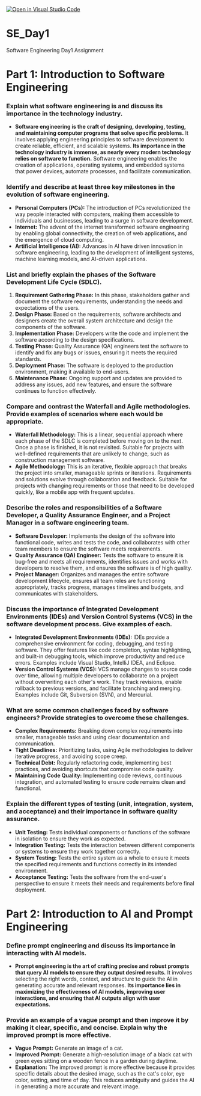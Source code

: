 [![Open in Visual Studio Code](https://classroom.github.com/assets/open-in-vscode-2e0aaae1b6195c2367325f4f02e2d04e9abb55f0b24a779b69b11b9e10269abc.svg)](https://classroom.github.com/online_ide?assignment_repo_id=18429195&assignment_repo_type=AssignmentRepo)

# SE_Day1
Software Engineering Day1 Assignment

# Part 1: Introduction to Software Engineering

### Explain what software engineering is and discuss its importance in the technology industry.
- **Software engineering is the craft of designing, developing, testing, and maintaining computer programs that solve specific problems.** It involves applying engineering principles to software development to create reliable, efficient, and scalable systems. **Its importance in the technology industry is immense, as nearly every modern technology relies on software to function.** Software engineering enables the creation of applications, operating systems, and embedded systems that power devices, automate processes, and facilitate communication.

### Identify and describe at least three key milestones in the evolution of software engineering.
- **Personal Computers (PCs):** The introduction of PCs revolutionized the way people interacted with computers, making them accessible to individuals and businesses, leading to a surge in software development.
- **Internet:** The advent of the internet transformed software engineering by enabling global connectivity, the creation of web applications, and the emergence of cloud computing.
- **Artificial Intelligence (AI):** Advances in AI have driven innovation in software engineering, leading to the development of intelligent systems, machine learning models, and AI-driven applications.

### List and briefly explain the phases of the Software Development Life Cycle (SDLC).
1. **Requirement Gathering Phase:** In this phase, stakeholders gather and document the software requirements, understanding the needs and expectations of the users.
2. **Design Phase:** Based on the requirements, software architects and designers create the overall system architecture and design the components of the software.
3. **Implementation Phase:** Developers write the code and implement the software according to the design specifications.
4. **Testing Phase:** Quality Assurance (QA) engineers test the software to identify and fix any bugs or issues, ensuring it meets the required standards.
5. **Deployment Phase:** The software is deployed to the production environment, making it available to end-users.
6. **Maintenance Phase:** Ongoing support and updates are provided to address any issues, add new features, and ensure the software continues to function effectively.

### Compare and contrast the Waterfall and Agile methodologies. Provide examples of scenarios where each would be appropriate.
- **Waterfall Methodology:** This is a linear, sequential approach where each phase of the SDLC is completed before moving on to the next. Once a phase is finished, it is not revisited. Suitable for projects with well-defined requirements that are unlikely to change, such as construction management software.
- **Agile Methodology:** This is an iterative, flexible approach that breaks the project into smaller, manageable sprints or iterations. Requirements and solutions evolve through collaboration and feedback. Suitable for projects with changing requirements or those that need to be developed quickly, like a mobile app with frequent updates.

### Describe the roles and responsibilities of a Software Developer, a Quality Assurance Engineer, and a Project Manager in a software engineering team.
- **Software Developer:** Implements the design of the software into functional code, writes and tests the code, and collaborates with other team members to ensure the software meets requirements.
- **Quality Assurance (QA) Engineer:** Tests the software to ensure it is bug-free and meets all requirements, identifies issues and works with developers to resolve them, and ensures the software is of high quality.
- **Project Manager:** Organizes and manages the entire software development lifecycle, ensures all team roles are functioning appropriately, tracks progress, manages timelines and budgets, and communicates with stakeholders.

### Discuss the importance of Integrated Development Environments (IDEs) and Version Control Systems (VCS) in the software development process. Give examples of each.
- **Integrated Development Environments (IDEs):** IDEs provide a comprehensive environment for coding, debugging, and testing software. They offer features like code completion, syntax highlighting, and built-in debugging tools, which improve productivity and reduce errors. Examples include Visual Studio, IntelliJ IDEA, and Eclipse.
- **Version Control Systems (VCS):** VCS manage changes to source code over time, allowing multiple developers to collaborate on a project without overwriting each other's work. They track revisions, enable rollback to previous versions, and facilitate branching and merging. Examples include Git, Subversion (SVN), and Mercurial.

### What are some common challenges faced by software engineers? Provide strategies to overcome these challenges.
- **Complex Requirements:** Breaking down complex requirements into smaller, manageable tasks and using clear documentation and communication.
- **Tight Deadlines:** Prioritizing tasks, using Agile methodologies to deliver iterative progress, and avoiding scope creep.
- **Technical Debt:** Regularly refactoring code, implementing best practices, and avoiding shortcuts that compromise code quality.
- **Maintaining Code Quality:** Implementing code reviews, continuous integration, and automated testing to ensure code remains clean and functional.

### Explain the different types of testing (unit, integration, system, and acceptance) and their importance in software quality assurance.
- **Unit Testing:** Tests individual components or functions of the software in isolation to ensure they work as expected.
- **Integration Testing:** Tests the interaction between different components or systems to ensure they work together correctly.
- **System Testing:** Tests the entire system as a whole to ensure it meets the specified requirements and functions correctly in its intended environment.
- **Acceptance Testing:** Tests the software from the end-user's perspective to ensure it meets their needs and requirements before final deployment.

# Part 2: Introduction to AI and Prompt Engineering

### Define prompt engineering and discuss its importance in interacting with AI models.
- **Prompt engineering is the art of crafting precise and robust prompts that query AI models to ensure they output desired results.** It involves selecting the right words, context, and structure to guide the AI in generating accurate and relevant responses. **Its importance lies in maximizing the effectiveness of AI models, improving user interactions, and ensuring that AI outputs align with user expectations.**

### Provide an example of a vague prompt and then improve it by making it clear, specific, and concise. Explain why the improved prompt is more effective.
- **Vague Prompt:** Generate an image of a cat.
- **Improved Prompt:** Generate a high-resolution image of a black cat with green eyes sitting on a wooden fence in a garden during daytime.
- **Explanation:** The improved prompt is more effective because it provides specific details about the desired image, such as the cat's color, eye color, setting, and time of day. This reduces ambiguity and guides the AI in generating a more accurate and relevant image.

